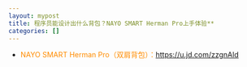 ```yaml
---
layout: mypost
title: 程序员能设计出什么背包？NAYO SMART Herman Pro上手体验**
categories: []
---
```


- <font color="#FF8C00">NAYO SMART Herman Pro（双肩背包）：</font><https://u.jd.com/zzgnAld>